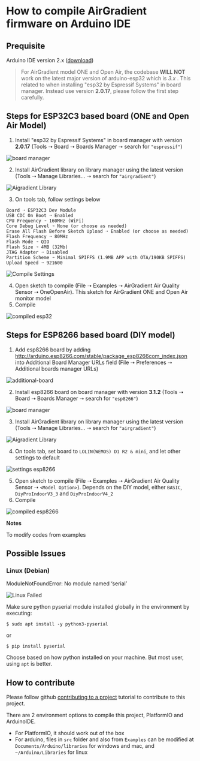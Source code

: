 # How to compile AirGradient firmware on Arduino IDE

## Prequisite

Arduino IDE version 2.x ([download](https://www.arduino.cc/en/software))

> For AirGradient model ONE and Open Air, the codebase **WILL NOT** work on the latest major version of arduino-esp32 which is *3.x* . This related to when installing "esp32 by Espressif Systems" in board manager. Instead use version **2.0.17**, please follow the first step carefully.

## Steps for ESP32C3 based board (ONE and Open Air Model)

1. Install "esp32 by Espressif Systems" in board manager with version **2.0.17** (Tools ➝ Board ➝ Boards Manager ➝ search for `"espressif"`)

![board manager](images/esp32-board.png)

2. Install AirGradient library on library manager using the latest version (Tools ➝ Manage Libraries... ➝ search for `"airgradient"`) 

![Aigradient Library](images/ag-lib.png)

3. On tools tab, follow settings below

```
Board ➝ ESP32C3 Dev Module
USB CDC On Boot ➝ Enabled
CPU Frequency ➝ 160MHz (WiFi)
Core Debug Level ➝ None (or choose as needed)
Erase All Flash Before Sketch Upload ➝ Enabled (or choose as needed)
Flash Frequency ➝ 80MHz
Flash Mode ➝ QIO
Flash Size ➝ 4MB (32Mb)
JTAG Adapter ➝ Disabled
Partition Scheme ➝ Minimal SPIFFS (1.9MB APP with OTA/190KB SPIFFS)
Upload Speed ➝ 921600
```

![Compile Settings](images/settings.png)

4. Open sketch to compile (File ➝ Examples ➝ AirGradient Air Quality Sensor ➝ OneOpenAir). This sketch for AirGradient ONE and Open Air monitor model
5. Compile

![compiled esp32](images/compiled.png)

## Steps for ESP8266 based board (DIY model)

1. Add esp8266 board by adding http://arduino.esp8266.com/stable/package_esp8266com_index.json into Additional Board Manager URLs field (File ➝ Preferences ➝ Additional boards manager URLs)

![additional-board](images/additional-board.png)

2. Install esp8266 board on board manager with version **3.1.2** (Tools ➝ Board ➝ Boards Manager ➝ search for `"esp8266"`)

![board manager](images/esp8266-board.png)

3. Install AirGradient library on library manager using the latest version (Tools ➝ Manage Libraries... ➝ search for `"airgradient"`) 

![Aigradient Library](images/ag-lib.png)

4. On tools tab, set board to `LOLIN(WEMOS) D1 R2 & mini`, and let other settings to default

![settings esp8266](images/settings-esp8266.png)

5. Open sketch to compile (File ➝ Examples ➝ AirGradient Air Quality Sensor ➝ `<Model Option>`). Depends on the DIY model, either `BASIC`, `DiyProIndoorV3_3` and `DiyProIndoorV4_2` 
6. Compile

![compiled esp8266](images/compiled-esp8266.png)

**Notes**

To modify codes from examples

## Possible Issues

### Linux (Debian)

ModuleNotFoundError: No module named ‘serial’

![Linux Failed](images/linux-failed.png)

Make sure python pyserial module installed globally in the environment by executing: 

`$ sudo apt install -y python3-pyserial`

or 

`$ pip install pyserial` 

Choose based on how python installed on your machine. But most user, using `apt` is better.

## How to contribute

Please follow github [contributing to a project](https://docs.github.com/en/get-started/exploring-projects-on-github/contributing-to-a-project) tutorial to contribute to this project.

There are 2 environment options to compile this project, PlatformIO and ArduinoIDE.

- For PlatformIO, it should work out of the box
- For arduino, files in `src` folder and also from `Examples` can be modified at `Documents/Arduino/libraries` for windows and mac, and `~/Arduino/Libraries` for linux